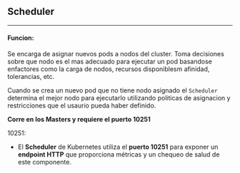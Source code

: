 ## Scheduler
---
#### Funcion:

Se encarga de asignar nuevos pods a nodos del cluster.
Toma decisiones sobre que nodo es el mas adecuado para ejecutar un pod basandose enfactores como la carga de nodos, recursos disponiblesm afinidad, tolerancias, etc.

Cuando se crea un nuevo pod que no tiene nodo asignado el `Scheduler` determina el mejor nodo para ejecutarlo utilizando politicas de asignacion y restricciones que el usaurio pueda haber definido.


**Corre en los Masters  y requiere el puerto 10251**

10251:
- El **Scheduler** de Kubernetes utiliza el **puerto 10251** para exponer un **endpoint HTTP** que proporciona métricas y un chequeo de salud de este componente.